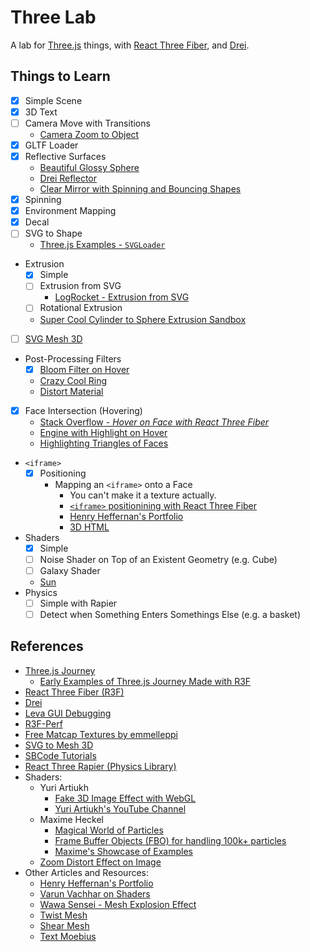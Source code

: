 # Three Lab

A lab for [Three.js](https://threejs.org/) things, with [React Three Fiber](https://docs.pmnd.rs/react-three-fiber/getting-started/introduction), and [Drei](https://github.com/pmndrs/drei).

## Things to Learn

- [x] Simple Scene
- [x] 3D Text
- [ ] Camera Move with Transitions
  - [Camera Zoom to Object](https://codesandbox.io/p/sandbox/three-fiber-zoom-to-object-camera-controls-solution-final-sbgx0?file=%2Fsrc%2FApp.js)
- [x] GLTF Loader
- [x] Reflective Surfaces
  - [Beautiful Glossy Sphere](https://pierfrancesco-soffritti.medium.com/glossy-spheres-in-three-js-bfd2785d4857)
  - [Drei Reflector](https://onion2k.github.io/r3f-by-example/examples/other/reflector/)
  - [Clear Mirror with Spinning and Bouncing Shapes](https://threejs.org/examples/?q=mir#webgl_mirror)
- [x] Spinning
- [x] Environment Mapping
- [x] Decal
- [ ] SVG to Shape
  - [Three.js Examples - `SVGLoader`](https://threejs.org/examples/?q=svg#webgl_loader_svg)
- Extrusion
  - [x] Simple
  - [ ] Extrusion from SVG
    - [LogRocket - Extrusion from SVG](https://blog.logrocket.com/bringing-svgs-three-js-svgloader/)
  - [ ] Rotational Extrusion
  - [Super Cool Cylinder to Sphere Extrusion Sandbox](https://codesandbox.io/p/sandbox/r3f-extrude-cylinder-gdvrg?file=%2Fsrc%2Findex.js)
- [ ] [SVG Mesh 3D](https://github.com/mattdesl/svg-mesh-3d)
- Post-Processing Filters
  - [x] [Bloom Filter on Hover](https://codesandbox.io/p/sandbox/bloom-hdr-workflow-gnn4yt?file=%2Fsrc%2FApp.js)
  - [Crazy Cool Ring](https://codesandbox.io/p/sandbox/diamond-ring-forked-k9zqx8?file=%2Fsrc%2FApp.js)
  - [Distort Material](https://codesandbox.io/p/sandbox/react-postprocessing-dof-blob-pqrpl?file=%2Fsrc%2FApp.js%3A102%2C14)
- [x] Face Intersection (Hovering)
  - [Stack Overflow - _Hover on Face with React Three Fiber_](https://stackoverflow.com/q/77679154/4756173)
  - [Engine with Highlight on Hover](https://codesandbox.io/p/sandbox/react-pp-outlines-nurp5t?file=%2Fsrc%2FEngine.js%3A33%2C10)
  - [Highlighting Triangles of Faces](https://jsfiddle.net/nkmqt3p2/)
- `<iframe>`
  - [x] Positioning
    - Mapping an `<iframe>` onto a Face
      - You can't make it a texture actually.
      - [`<iframe>` positionining with React Three Fiber](https://youtu.be/SQRqU3N3ehs)
      - [Henry Heffernan's Portfolio](https://henryheffernan.com/)
      - [3D HTML](https://discourse.threejs.org/t/how-can-i-embed-an-iframe-in-three-js-3d-modeling/44075/2)
- Shaders
  - [x] Simple
  - [ ] Noise Shader on Top of an Existent Geometry (e.g. Cube)
  - [ ] Galaxy Shader
  - [Sun](https://youtu.be/3krH52AhPqk)
- Physics
  - [ ] Simple with Rapier
  - [ ] Detect when Something Enters Somethings Else (e.g. a basket)

## References

- [Three.js Journey](https://threejs-journey.com/#table-of-content)
  - [Early Examples of Three.js Journey Made with R3F](https://journey.pmnd.rs/)
- [React Three Fiber (R3F)](https://github.com/pmndrs/react-three-fiber)
- [Drei](https://github.com/pmndrs/drei?tab=readme-ov-file)
- [Leva GUI Debugging](https://github.com/pmndrs/leva)
- [R3F-Perf](https://github.com/utsuboco/r3f-perf)
- [Free Matcap Textures by emmelleppi](https://github.com/emmelleppi/matcaps)
- [SVG to Mesh 3D](https://github.com/mattdesl/svg-mesh-3d?tab=readme-ov-file)
- [SBCode Tutorials](https://sbcode.net/threejs/raycast-to-displacementmap/)
- [React Three Rapier (Physics Library)](https://github.com/pmndrs/react-three-rapier)
- Shaders:
  - Yuri Artiukh
    - [Fake 3D Image Effect with WebGL](https://github.com/akella/fake3d?tab=readme-ov-file)
    - [Yuri Artiukh's YouTube Channel](https://www.youtube.com/@akella_)
  - Maxime Heckel
    - [Magical World of Particles](https://blog.maximeheckel.com/posts/the-magical-world-of-particles-with-react-three-fiber-and-shaders/)
    - [Frame Buffer Objects (FBO) for handling 100k+ particles](https://blog.maximeheckel.com/posts/the-magical-world-of-particles-with-react-three-fiber-and-shaders/)
    - [Maxime's Showcase of Examples](https://r3f.maximeheckel.com/caustics)
  - [Zoom Distort Effect on Image](https://codesandbox.io/p/sandbox/react-three-fiber-hover-zoom-channel-displacement-4o8gj?file=%2Fsrc%2Findex.js)
- Other Articles and Resources:
  - [Henry Heffernan's Portfolio](https://henryheffernan.com/)
  - [Varun Vachhar on Shaders](https://varun.ca/modular-webgl/)
  - [Wawa Sensei - Mesh Explosion Effect](https://youtu.be/If8Cl2NSNZU)
  - [Twist Mesh](https://stackoverflow.com/a/39767668/4756173)
  - [Shear Mesh](https://stackoverflow.com/a/25647543/4756173)
  - [Text Moebius](https://tympanus.net/codrops/2023/01/20/rotating-twisted-3d-typography-with-three-js-and-shaders/)
